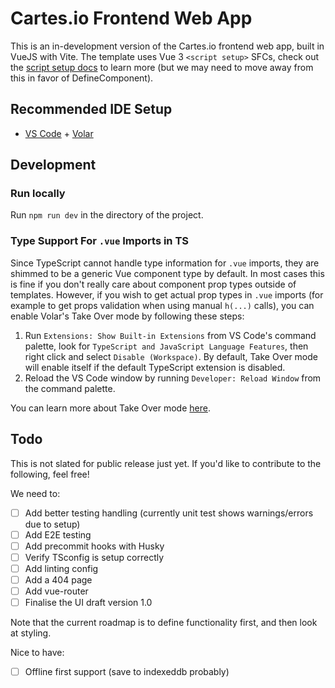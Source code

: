 # Cartes.io Frontend Web App
This is an in-development version of the Cartes.io frontend web app, built in VueJS with Vite. The template uses Vue 3 `<script setup>` SFCs, check out the [script setup docs](https://v3.vuejs.org/api/sfc-script-setup.html#sfc-script-setup) to learn more (but we may need to move away from this in favor of DefineComponent).

## Recommended IDE Setup

- [VS Code](https://code.visualstudio.com/) + [Volar](https://marketplace.visualstudio.com/items?itemName=Vue.volar)

## Development

### Run locally
Run `npm run dev` in the directory of the project.

### Type Support For `.vue` Imports in TS

Since TypeScript cannot handle type information for `.vue` imports, they are shimmed to be a generic Vue component type by default. In most cases this is fine if you don't really care about component prop types outside of templates. However, if you wish to get actual prop types in `.vue` imports (for example to get props validation when using manual `h(...)` calls), you can enable Volar's Take Over mode by following these steps:

1. Run `Extensions: Show Built-in Extensions` from VS Code's command palette, look for `TypeScript and JavaScript Language Features`, then right click and select `Disable (Workspace)`. By default, Take Over mode will enable itself if the default TypeScript extension is disabled.
2. Reload the VS Code window by running `Developer: Reload Window` from the command palette.

You can learn more about Take Over mode [here](https://github.com/johnsoncodehk/volar/discussions/471).

## Todo
This is not slated for public release just yet. If you'd like to contribute to the following, feel free!

We need to:
- [ ] Add better testing handling (currently unit test shows warnings/errors due to setup)
- [ ] Add E2E testing
- [ ] Add precommit hooks with Husky
- [ ] Verify TSconfig is setup correctly
- [ ] Add linting config
- [ ] Add a 404 page
- [ ] Add vue-router
- [ ] Finalise the UI draft version 1.0

Note that the current roadmap is to define functionality first, and then look at styling.

Nice to have:
- [ ] Offline first support (save to indexeddb probably)